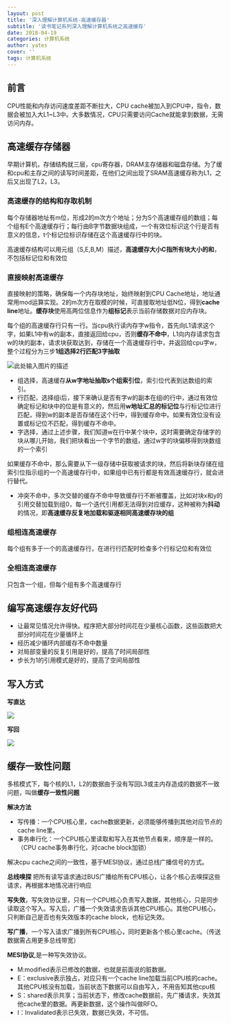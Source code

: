```yaml
---
layout: post
title: '深入理解计算机系统-高速缓存器'
subtitle: '读书笔记系列深入理解计算机系统之高速缓存'
date: 2018-04-19
categories: 计算机系统
author: yates
cover: ''
tags: 计算机系统
---
```


## 前言
CPU性能和内存访问速度差距不断拉大，CPU cache被加入到CPU中，指令，数据会被加入大L1~L3中。大多数情况，CPU只需要访问Cache就能拿到数据，无需访问内存。

## 高速缓存存储器
早期计算机，存储结构就三层，cpu寄存器，DRAM主存储器和磁盘存储。为了缓和cpu和主存之间的读写时间差距，在他们之间出现了SRAM高速缓存称为L1，之后又出现了L2，L3。

### 高速缓存的结构和存取机制
每个存储器地址有m位，形成2的m次方个地址；分为S个高速缓存组的数组；每个组有E个高速缓存行；每行由B字节数据块组成，一个有效位标识这个行是否有意义的信息，t个标记位标识存储在这个高速缓存行中的块。

高速缓存结构可以用元组（S,E,B,M）描述，**高速缓存大小C指所有块大小的和**，不包括标记位和有效位

### 直接映射高速缓存
直接映射的策略，确保每一个内存块地址，始终映射到CPU Cache地址，地址通常用mod运算实现。2的m次方在取模的时候，可直接取地址低N位，得到**cache line**地址。**缓存块**使用高两位信息作为**组标记**表示当前存储数据对应内存块。

每个组的高速缓存行只有一行。当cpu执行读内存字w指令，首先向L1请求这个字，如果L1中有w的副本，直接返回给cpu，否则**缓存不命中**，L1向内存请求包含w的块的副本，请求块获取达到，存储在一个高速缓存行中，并返回给cpu字w，整个过程分为三步**1组选择2行匹配3字抽取**

![此处输入图片的描述](http://yatesblog.oss-cn-shenzhen.aliyuncs.com/img/computer-system-Perspective/19.png)


- 组选择，高速缓存**从w字地址抽取s个组索引位**，索引位代表到达数组的索引。
- 行匹配，选择组i后，接下来确认是否有字w的副本在组i的行中，通过有效位确定标记和块中的位是有意义的，然后用**w地址汇总的标记位**与行标记位进行匹配，得到w的副本是否存储在这个行中，得到缓存命中。如果有效位没有设置或标记位不匹配，得到缓存不命中。
- 字选择，通过上述步骤，我们知道w在行中某个块中，这时需要确定存储字的块从哪儿开始，我们把块看出一个字节的数组，通过w字的块偏移得到块数组的一个索引

如果缓存不命中，那么需要从下一级存储中获取被请求的块，然后将新块存储在组索引位指示组的一个高速缓存行中，如果组中已有行都是有效高速缓存行，就会进行替代。

- 冲突不命中，多次交替的缓存不命中导致缓存行不断被覆盖，比如对块x和y的引用交替加载到组0，每一个迭代引用都无法得到对应缓存，这种被称为**抖动**的情况，即**高速缓存反复地加载和驱逐相同高速缓存块的组**

### 组相连高速缓存
每个组有多于一个的高速缓存行，在进行行匹配时检查多个行标记位和有效位
### 全相连高速缓存
只包含一个组，但每个组有多个高速缓存行

## 编写高速缓存友好代码
- 让最常见情况允许得快。程序把大部分时间花在少量核心函数，这些函数把大部分时间花在少量循环上
- 经历减少循环内部缓存不命中数量
- 对局部变量的反复引用是好的，提高了时间局部性
- 步长为1的引用模式是好的，提高了空间局部性


## 写入方式

**写直达**

![](https://yatesblog.oss-cn-shenzhen.aliyuncs.com/img/computer-system-Perspective/52.png)

**写回**

![](https://yatesblog.oss-cn-shenzhen.aliyuncs.com/img/computer-system-Perspective/53.png)

## 缓存一致性问题

多核模式下，每个核的L1，L2的数据由于没有写回L3或主内存造成的数据不一致问题，叫做**缓存一致性问题**

**解决方法**

- 写传播：一个CPU核心里，cache数据更新，必须能够传播到其他对应节点的cache line里。
- 事务串行化：一个CPU核心里读取和写入在其他节点看来，顺序是一样的。（CPU cache事务串行化，对cache block加锁）

解决cpu cache之间的一致性，基于MESI协议，通过总线广播信号的方式。

**总线嗅探**
把所有读写请求通过BUS广播给所有CPU核心，让各个核心去嗅探这些请求，再根据本地情况进行响应

**写失效**，写失效协议里，只有一个CPU核心负责写入数据，其他核心，只是同步读取这个写入。写入后，广播一个失效请求告诉其他CPU核心。其他CPU核心，只判断自己是否也有失效版本的cache block，也标记失效。

**写广播**，一个写入请求广播到所有CPU核心，同时更新各个核心里cache。（传送数据需占用更多总线带宽）

**MESI协议**,是一种写失效协议。

- M:modified表示已修改的数据，也就是前面说的脏数据。
- E：exclusive表示独占，对应只有一个cache line加载当前CPU核的cache。其他CPU核没有加载，当前状态下数据可以自由写入，不用告知其他cpu核
- S：shared表示共享；当前状态下，修改cache数据前，先广播请求，失效其他cache里的数据。再更新数据，这个操作叫做RFO。
- I：Invalidated表示已失效，数据已失效，不可信。